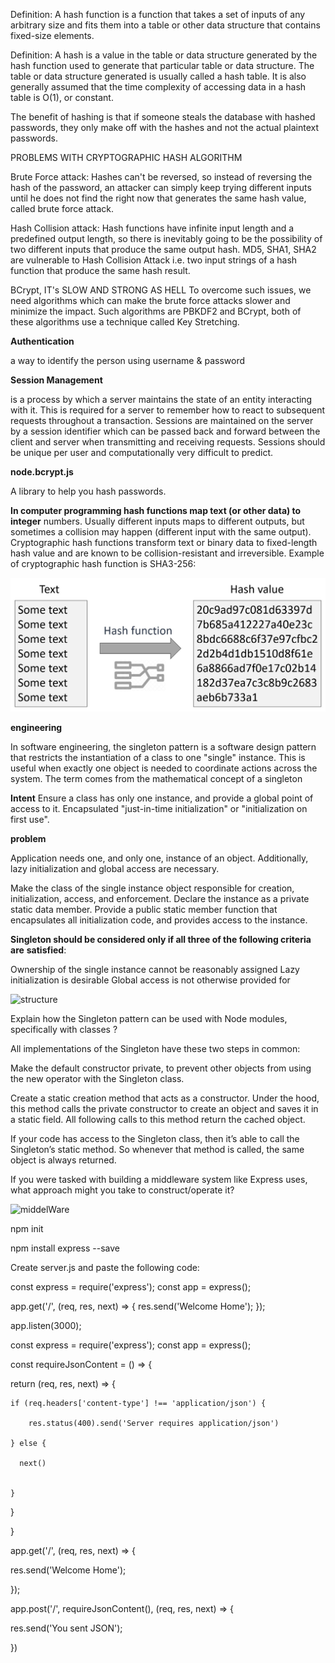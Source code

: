Definition: A hash function is a function that takes a set of inputs of any arbitrary size and fits them into a table or other data structure that contains fixed-size elements.

 

Definition: A hash is a value in the table or data structure generated by the hash function used to generate that particular table or data structure. The table or data structure generated is usually called a hash table. It is also generally assumed that the time complexity of accessing data in a hash table is O(1), or constant.

The benefit of hashing is that if someone steals the database with hashed passwords, they only make off with the hashes and not the actual plaintext passwords. 

PROBLEMS WITH CRYPTOGRAPHIC HASH ALGORITHM

Brute Force attack: Hashes can't be reversed, so instead of reversing the hash of the password, an attacker can simply keep trying different inputs until he does not find the right now that generates the same hash value, called brute force attack.


Hash Collision attack: Hash functions have infinite input length and a predefined output length, so there is inevitably going to be the possibility of two different inputs that produce the same output hash. MD5, SHA1, SHA2 are vulnerable to Hash Collision Attack i.e. two input strings of a hash function that produce the same hash result.

BCrypt, IT's SLOW AND STRONG AS HELL
To overcome such issues, we need algorithms which can make the brute force attacks slower and minimize the impact. Such algorithms are PBKDF2 and BCrypt, both of these algorithms use a technique called Key Stretching.

**Authentication**

a way to identify  the person using username & password 

**Session Management**

 is a process by which a server maintains the state of an entity interacting with it. This is required for a server to remember how to react to subsequent requests throughout a transaction. Sessions are maintained on the server by a session identifier which can be passed back and forward between the client and server when transmitting and receiving requests. Sessions should be unique per user and computationally very difficult to predict. 

**node.bcrypt.js**

A library to help you hash passwords.

**In computer programming hash functions map text (or other data) to integer**
 numbers. Usually different inputs maps to different outputs, but sometimes a collision may happen (different input with the same output).
Cryptographic hash functions transform text or binary data to fixed-length hash value and are known to be collision-resistant and irreversible. Example of cryptographic hash function is SHA3-256:

![hash](crypto-hash-function.jpg)

**engineering**

In software engineering, the singleton pattern is a software design pattern that restricts the instantiation of a class to one "single" instance. This is useful when exactly one object is needed to coordinate actions across the system. The term comes from the mathematical concept of a singleton



**Intent**
Ensure a class has only one instance, and provide a global point of access to it.
Encapsulated "just-in-time initialization" or "initialization on first use".

**problem**

Application needs one, and only one, instance of an object. Additionally, lazy initialization and global access are necessary.

Make the class of the single instance object responsible for creation, initialization, access, and enforcement. Declare the instance as a private static data member. Provide a public static member function that encapsulates all initialization code, and provides access to the instance.

**Singleton should be considered only if all three of the following criteria are** **satisfied**:

Ownership of the single instance cannot be reasonably assigned
Lazy initialization is desirable
Global access is not otherwise provided for

![structure](https://sourcemaking.com/files/v2/content/patterns/Singleton.png?id=f4365f71b3d6e8e39303)


Explain how the Singleton pattern can be used with Node modules, specifically with classes ?

All implementations of the Singleton have these two steps in common:

Make the default constructor private, to prevent other objects from using the new operator with the Singleton class.

Create a static creation method that acts as a constructor. Under the hood, this method calls the private constructor to create an object and saves it in a static field. All following calls to this method return the cached object.

If your code has access to the Singleton class, then it’s able to call the Singleton’s static method. So whenever that method is called, the same object is always returned.

If you were tasked with building a middleware system like Express uses, what approach might you take to construct/operate it?


![middelWare](https://d33wubrfki0l68.cloudfront.net/a22bb45df146d43b57f2f6c90182d19e7394cd96/d6e10/assets-jekyll/blog/express-middleware-examples/middleware-30b3b30ad54e21d8281719042860f3edd9fb1f40f93150233a08165d908f4631.png)

npm init

npm install express --save

Create server.js and paste the following code:

const express = require('express');
const app = express();

app.get('/', (req, res, next) => {
  res.send('Welcome Home');
});

app.listen(3000);

const express = require('express');
const app = express();


const requireJsonContent = () => {

  return (req, res, next) => {
      
    if (req.headers['content-type'] !== 'application/json') {

        res.status(400).send('Server requires application/json')

    } else {

      next()


    }

  }

}


app.get('/', (req, res, next) => {

  res.send('Welcome Home');

});



app.post('/', requireJsonContent(), (req, res, next) => {

  res.send('You sent JSON');

})
